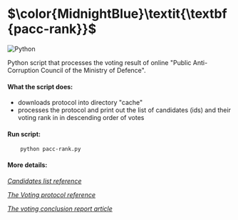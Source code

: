 # $\color{MidnightBlue}\textit{\textbf{pacc-rank}}$

![Python](https://img.shields.io/badge/Python-v%203.x-lightblue?logo=python) 


Python script that processes the voting result of online 
"Public Anti-Corruption Council of the Ministry of Defence".

#### What the script does:
 - downloads protocol into directory "cache"
 - processes the protocol and print out the list of candidates (ids)
   and their voting rank in in descending order of votes

#### Run script:
    
```
    python pacc-rank.py
```
#### More details:

[*Candidates list reference*](https://rgk.vote.mod.gov.ua)

[*The Voting protocol reference*](https://rgk.vote.mod.gov.ua/protocol.txt)

[*The voting conclusion report article*](https://mod.gov.ua/en/news/who-will-make-up-the-new-public-anti-corruption-council-of-the-ministry-of-defence-voting-results-and-details)
